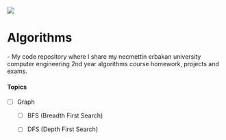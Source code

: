 ![](https://img.shields.io/badge/C%2B%2B-00599C?style=for-the-badge&logo=c%2B%2B&logoColor=white)

# Algorithms

*-* My code repository where I share my necmettin erbakan university computer engineering 2nd year algorithms course homework, projects and exams.

#### Topics

* [ ] Graph
    
  - [ ] BFS (Breadth First Search)
  
  - [ ] DFS (Depth First Search)
